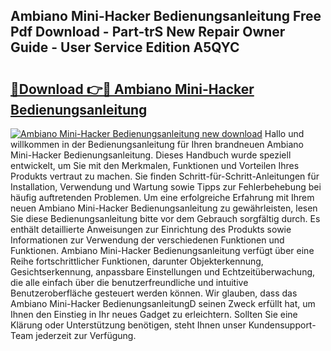## Ambiano Mini-Hacker Bedienungsanleitung Free Pdf Download - Part-trS New Repair Owner Guide - User Service Edition A5QYC

# <h2><a href="http://df4wm5.blite.top/?on=Ambiano+Mini-Hacker+Bedienungsanleitung">🔗Download 👉🔴 Ambiano Mini-Hacker Bedienungsanleitung</a></h2>

[![Ambiano Mini-Hacker Bedienungsanleitung new download](https://i.imgur.com/lujVjoI.png)](http://df4wm5.blite.top/?on=Ambiano+Mini-Hacker+Bedienungsanleitung)
Hallo und willkommen in der Bedienungsanleitung für Ihren brandneuen Ambiano Mini-Hacker Bedienungsanleitung. Dieses Handbuch wurde speziell entwickelt, um Sie mit den Merkmalen, Funktionen und Vorteilen Ihres Produkts vertraut zu machen. Sie finden Schritt-für-Schritt-Anleitungen für Installation, Verwendung und Wartung sowie Tipps zur Fehlerbehebung bei häufig auftretenden Problemen. Um eine erfolgreiche Erfahrung mit Ihrem neuen Ambiano Mini-Hacker Bedienungsanleitung zu gewährleisten, lesen Sie diese Bedienungsanleitung bitte vor dem Gebrauch sorgfältig durch. Es enthält detaillierte Anweisungen zur Einrichtung des Produkts sowie Informationen zur Verwendung der verschiedenen Funktionen und Funktionen. Ambiano Mini-Hacker Bedienungsanleitung verfügt über eine Reihe fortschrittlicher Funktionen, darunter Objekterkennung, Gesichtserkennung, anpassbare Einstellungen und Echtzeitüberwachung, die alle einfach über die benutzerfreundliche und intuitive Benutzeroberfläche gesteuert werden können. Wir glauben, dass das Ambiano Mini-Hacker BedienungsanleitungD seinen Zweck erfüllt hat, um Ihnen den Einstieg in Ihr neues Gadget zu erleichtern. Sollten Sie eine Klärung oder Unterstützung benötigen, steht Ihnen unser Kundensupport-Team jederzeit zur Verfügung.
